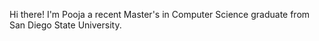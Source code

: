 Hi there!
I'm Pooja a recent Master's in Computer Science graduate from San Diego State University. 

